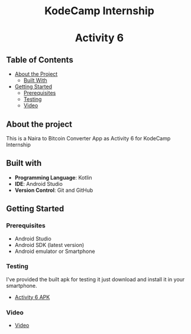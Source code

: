 # <div align="center">KodeCamp Internship</div>

# <div align="center">Activity 6</div>




## Table of Contents

* [About the Project](#about-the-project)
  * [Built With](#built-with)
* [Getting Started](#getting-started)
  * [Prerequisites](#prerequisites)
  * [Testing](#testing)
  * [Video](#video)  


## About the project
This is a Naira to Bitcoin Converter App as Activity 6 for KodeCamp Internship
 
 ## Built with
 
- **Programming Language**: Kotlin
- **IDE**: Android Studio
- **Version Control**: Git and GitHub


## Getting Started

### Prerequisites   
 * Android Studio
 * Android SDK (latest version)
 * Android emulator or Smartphone


### Testing
I've provided the built apk for testing it just download and install it in your smartphone.

 * [Activity 6 APK](https://github.com/bingJunior/Bitcoin_Converter/tree/master/apk)

### Video

 * [Video](https://github.com/bingJunior/Bitcoin_Converter/tree/master/video)
